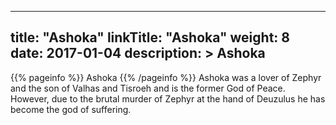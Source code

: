 
---
title: "Ashoka"
linkTitle: "Ashoka"
weight: 8
date: 2017-01-04
description: >
 Ashoka
---

{{% pageinfo %}}
Ashoka
{{% /pageinfo %}}
Ashoka was a lover of Zephyr and the son of Valhas and Tisroeh and is the former God of Peace. However, due to the brutal murder of Zephyr at the hand of Deuzulus he has become the god of suffering.
